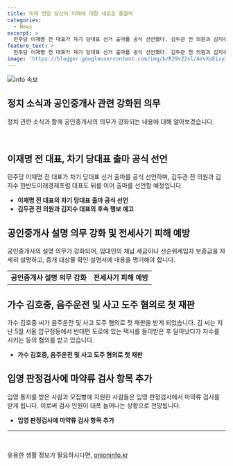 ```yaml
---
title: 미래 전망 당신의 미래에 대한 새로운 통찰력
categories:
  - News
excerpt: >
  민주당 이재명 전 대표가 차기 당대표 선거 출마를 공식 선언했다. 김두관 전 의원과 김지수 한반도미래경제포럼 대표의 출마 선언도 예정돼 있다. 공인중개사의 의무가 강화돼 전세사기 예방에 힘이 실릴 전망이다. 또한, 음주 상태로 차를 몰고 사고를 낸 가수 김호중 씨의 첫 재판이 열리고, 입영 통지를 받은 사람과 모집병에 지원한 사람들은 입영 판정검사에서 마약류 검사를 받는다.
feature_text: >
  민주당 이재명 전 대표가 차기 당대표 선거 출마를 공식 선언했다. 김두관 전 의원과 김지수 한반도미래경제포럼 대표의 출마 선언도 예정돼 있다. 공인중개사의 의무가 강화돼 전세사기 예방에 힘이 실릴 전망이다. 또한, 음주 상태로 차를 몰고 사고를 낸 가수 김호중 씨의 첫 재판이 열리고, 입영 통지를 받은 사람과 모집병에 지원한 사람들은 입영 판정검사에서 마약류 검사를 받는다.
image: 'https://blogger.googleusercontent.com/img/b/R29vZ2xl/AVvXsEixyZcFfHzMRdzZMjFBmAUKJYCLCGyLL1o632UiGVXcaFdKo_bkvkuCioo0uUKlGfBVcT3P84aROyZIXSBEx3Aw5nCQ3pTgDom1WDC4m8eifvWiAmWEEVb4x6G_l8C0QH225ldMjyaFvpxGEBGNO37VmDTDMHGhJPq73UglMfDca1-0aw/s1600/blogspot.png'
---
```


<p><img src="https://blogger.googleusercontent.com/img/b/R29vZ2xl/AVvXsEixyZcFfHzMRdzZMjFBmAUKJYCLCGyLL1o632UiGVXcaFdKo_bkvkuCioo0uUKlGfBVcT3P84aROyZIXSBEx3Aw5nCQ3pTgDom1WDC4m8eifvWiAmWEEVb4x6G_l8C0QH225ldMjyaFvpxGEBGNO37VmDTDMHGhJPq73UglMfDca1-0aw/s1600/blogspot.png" alt="info 속보" /></p>

<h2 data-ke-size="size26">정치 소식과 공인중개사 관련 강화된 의무</h2>

<p data-ke-size="size16">정치 관련 소식과 함께 공인중개사의 의무가 강화되는 내용에 대해 알아보겠습니다.</p>

<p><br></p>

<h2><b>이재명 전 대표, 차기 당대표 출마 공식 선언</b></h2>

<p data-ke-size="size16">민주당 이재명 전 대표가 차기 당대표 선거 출마를 공식 선언하며, 김두관 전 의원과 김지수 한반도미래경제포럼 대표도 뒤를 이어 출마를 선언할 예정입니다.</p>

<ul>
    <li><b>이재명 전 대표의 차기 당대표 출마 공식 선언</b></li>
    <li><b>김두관 전 의원과 김지수 대표의 후속 행보 예고</b></li>
</ul>

<h2><b>공인중개사 설명 의무 강화 및 전세사기 피해 예방</b></h2>

<p data-ke-size="size16">공인중개사의 설명 의무가 강화되어, 임대인의 체납 세금이나 선순위세입자 보증금을 자세히 설명하고, 중개 대상물 확인·설명서에 내용을 명기해야 합니다.</p>

<table>
    <tr>
        <td style="text-align: center; height: 17px;"><b>공인중개사 설명 의무 강화</b></td>
        <td style="text-align: center; height: 17px;"><b>전세사기 피해 예방</b></td>
    </tr>
</table>

<h2><b>가수 김호중, 음주운전 및 사고 도주 혐의로 첫 재판</b></h2>

<p data-ke-size="size16">가수 김호중 씨가 음주운전 및 사고 도주 혐의로 첫 재판을 받게 되었습니다. 김 씨는 지난 5월 서울 압구정동에서 반대편 도로에 있는 택시를 들이받은 후 달아났다가 자수를 시키는 등의 혐의를 받고 있습니다.</p>

<ul>
    <li><b>가수 김호중, 음주운전 및 사고 도주 혐의로 첫 재판</b></li>
</ul>

<h2><b>입영 판정검사에 마약류 검사 항목 추가</b></h2>

<p data-ke-size="size16">입영 통지를 받은 사람과 모집병에 지원한 사람들은 입영 판정검사에서 마약류 검사를 받게 됩니다. 이로써 검사 인원이 대폭 늘어나는 상황으로 전망됩니다.</p>

<ul>
    <li><b>입영 판정검사에 마약류 검사 항목 추가</b></li>
</ul>

<hr>

<p data-ke-size="size16">&nbsp;</p>
유용한 생활 정보가 필요하시다면, <a href="https://onioninfo.kr" rel="dofollow">onioninfo.kr</a>


